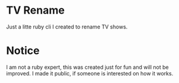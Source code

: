 # TV Rename

Just a litte ruby cli I created to rename TV shows.

# Notice

I am not a ruby expert, this was created just for fun and will not be improved. 
I made it public, if someone is interested on how it works.
